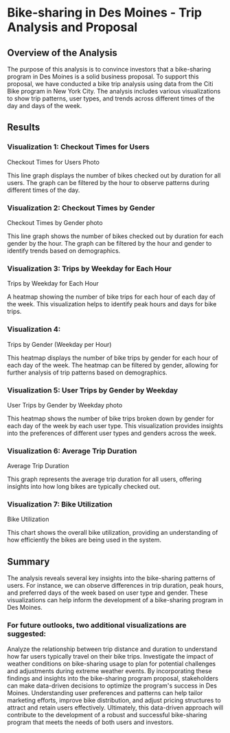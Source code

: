 # Bike-sharing in Des Moines - Trip Analysis and Proposal

## Overview of the Analysis

The purpose of this analysis is to convince investors that a bike-sharing program in Des Moines is a solid business proposal. To support this proposal, we have conducted a bike trip analysis using data from the Citi Bike program in New York City. The analysis includes various visualizations to show trip patterns, user types, and trends across different times of the day and days of the week.

## Results

### Visualization 1: Checkout Times for Users

Checkout Times for Users Photo

This line graph displays the number of bikes checked out by duration for all users. The graph can be filtered by the hour to observe patterns during different times of the day.

### Visualization 2: Checkout Times by Gender

Checkout Times by Gender photo

This line graph shows the number of bikes checked out by duration for each gender by the hour. The graph can be filtered by the hour and gender to identify trends based on demographics.

### Visualization 3: Trips by Weekday for Each Hour

Trips by Weekday for Each Hour

A heatmap showing the number of bike trips for each hour of each day of the week. This visualization helps to identify peak hours and days for bike trips.

### Visualization 4:

Trips by Gender (Weekday per Hour)

This heatmap displays the number of bike trips by gender for each hour of each day of the week. The heatmap can be filtered by gender, allowing for further analysis of trip patterns based on demographics.

### Visualization 5: User Trips by Gender by Weekday

User Trips by Gender by Weekday photo

This heatmap shows the number of bike trips broken down by gender for each day of the week by each user type. This visualization provides insights into the preferences of different user types and genders across the week.

### Visualization 6: Average Trip Duration

Average Trip Duration

This graph represents the average trip duration for all users, offering insights into how long bikes are typically checked out.

### Visualization 7: Bike Utilization

Bike Utilization

This chart shows the overall bike utilization, providing an understanding of how efficiently the bikes are being used in the system.

## Summary

The analysis reveals several key insights into the bike-sharing patterns of users. For instance, we can observe differences in trip duration, peak hours, and preferred days of the week based on user type and gender. These visualizations can help inform the development of a bike-sharing program in Des Moines.

### For future outlooks, two additional visualizations are suggested:

Analyze the relationship between trip distance and duration to understand how far users typically travel on their bike trips.
Investigate the impact of weather conditions on bike-sharing usage to plan for potential challenges and adjustments during extreme weather events.
By incorporating these findings and insights into the bike-sharing program proposal, stakeholders can make data-driven decisions to optimize the program's success in Des Moines. Understanding user preferences and patterns can help tailor marketing efforts, improve bike distribution, and adjust pricing structures to attract and retain users effectively. Ultimately, this data-driven approach will contribute to the development of a robust and successful bike-sharing program that meets the needs of both users and investors.
